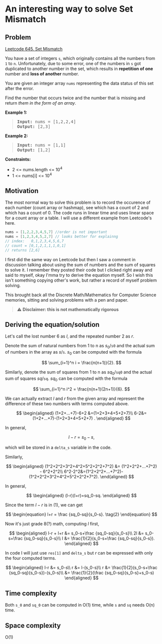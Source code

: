 # An interesting way to solve Set Mismatch
## Problem
[Leetcode 645. Set Mismatch](https://leetcode.com/problems/set-mismatch/)

You have a set of integers `s`, which originally contains all the numbers from `1` to `n`. Unfortunately, due to some error, one of the numbers in `s` got duplicated to another number in the set, which results in **repetition of one** number and **loss of another** number.

You are given an integer array `nums` representing the data status of this set after the error.

Find the number that occurs twice and the number that is missing and return *them in the form of an array*.

**Example 1:** 
> <pre><b>Input:</b> nums = [1,2,2,4]<b>
> Output:</b> [2,3]</pre>

**Example 2:** 
> <pre><b>Input:</b> nums = [1,1]<b>
> Output:</b> [1,2]</pre>

**Constraints:**

- 2 <= nums.length <= 10<sup>4</sup>
- 1 <= nums[i] <= 10<sup>4</sup>


## Motivation
The most normal way to solve this problem is to record the occurence of each number (count array or hashmap), see which has a count of 2 and which has a count of 0. The code runs in linear time and uses linear space for a count array or a table. I will use a different example from Leetcode's here.

```Java
nums = [1,2,2,3,4,5,7] //order is not important
nums = [1,2,3,4,5,2,7] // looks better for explainng
// index:   0,1,2,3,4,5,6,7
// count = [0,1,2,1,1,1,0,1] 
// returns [2,6]
```

I first did the same way on Leetcode but then I saw a comment in discussion talking about using the sum of numbers and the sum of squares to solve it. I remember they posted their code but I clicked right away and said to myself, okay I'mma try to derive the equation myself. So I wish this isn't  something copying other's work, but rather a record of myself problem solving.

This brought back all the Discrete Math/Mathematics for Computer Science memories, sitting and solving problems with a pen and paper.

> :warning: **Disclaimer: this is not mathematically rigorous**


## Deriving the equation/solution
Let's call the lost number 6 as $l$, and the repeated number 2 as $r$.

Denote the sum of natural numbers from 1 to n as $s_0$/`s0` and the actual sum of numbers in the array as $s$/`s`. $s_0$ can be computed with the formula 

$$
	\sum_{i=1}^n i = \frac{n(n+1)}{2}.
$$

Similarly, denote the sum of squares from 1 to n as $sq_0$/`sq0` and the actual sum of squares $sq$/`sq`. $sq_0$ can be computed with the formula 

$$
	\sum_{i=1}^n i^2 = \frac{n(n+1)(2n+1)}{6}.
$$

We can actually extract $l$ and $r$ from the given array and represent the difference of these two numbers with terms computed above.

$$
\begin{aligned}
 (1+2+...+7)-6+2 &=(1+2+3+4+5+2+7)\\
6-2&=(1+2+...+7)-(1+2+3+4+5+2+7) .
\end{aligned}
$$

In general,

$$
\begin{equation}
	l-r=s_0-s, \tag{1}
\end{equation}
$$

which will be stored in a `delta_s` variable in the code.

Similarly,

$$
\begin{aligned}
(1^2+2^2+3^2+4^2+5^2+2^2+7^2) &= (1^2+2^2+...+7^2) - 6^2+2^2\\
6^2-2^2&=(1^2+2^2+...+7^2)-(1^2+2^2+3^2+4^2+5^2+2^2+7^2).
\end{aligned}
$$

In general,

$$
\begin{aligned}
	(l-r)(l+r)=sq_0-sq.
\end{aligned}
$$

Since the term $l-r$ is in $(1)$, we can get

$$
\begin{equation}
	l+r = \frac {sq_0-sq}{s_0-s}. \tag{2}
\end{equation}
$$

Now it's just grade 8(?) math, computing $l$ first,

$$
\begin{aligned}
	l-r + l+r &= s_0-s+\frac {sq_0-sq}{s_0-s}\\
	2l &= s_0-s+\frac {sq_0-sq}{s_0-s}\\
	l &= \frac{1}{2}(s_0-s+\frac {sq_0-sq}{s_0-s}).
\end{aligned}
$$

In code I will just use `res[1]` and `delta_s` but $r$ can be expressed with only the four computed terms.

$$
\begin{aligned}
	l-r  &= s_0-s\\
	r &= l-(s_0-s)\\
	r &= \frac{1}{2}(s_0-s+\frac {sq_0-sq}{s_0-s})-(s_0-s)\\
	 &= \frac{1}{2}(\frac {sq_0-sq}{s_0-s}+s_0-s)
\end{aligned}
$$


## Time complexity
Both `s_0` and `sq_0` can be computed in O(1) time, while `s` and `sq` needs O(n) time.
## Space complexity
O(1)

